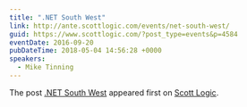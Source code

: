 ```yaml
---
title: ".NET South West"
link: http://ante.scottlogic.com/events/net-south-west/
guid: https://www.scottlogic.com/?post_type=events&p=4584
eventDate: 2016-09-20
pubDateTime: 2018-05-04 14:56:28 +0000
speakers:
  - Mike Tinning
---
```


<p>The post <a rel="nofollow" href="http://ante.scottlogic.com/events/net-south-west/">.NET South West</a> appeared first on <a rel="nofollow" href="http://ante.scottlogic.com">Scott Logic</a>.</p>